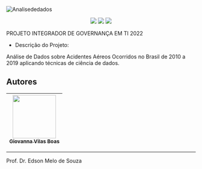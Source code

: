 ![Analisededados](https://user-images.githubusercontent.com/59975340/161482038-7b7f1fdc-eb93-4b60-a1ca-fea4966ce4c0.jpg)

<div align="center">
<img src="https://img.shields.io/badge/status-em%20desenvolvimento-brightgreen"/>

<img src="https://img.shields.io/github/forks/GiovannaVilasBoas/ANALISE_DE_DADOS_CENIPA"/>

<img src="https://img.shields.io/github/stars/GiovannaVilasBoas/ANALISE_DE_DADOS_CENIPA"/>
</div>
	
PROJETO INTEGRADOR DE GOVERNANÇA EM TI 2022 


* Descrição do Projeto: 

Análise de Dados sobre Acidentes Aéreos Ocorridos no Brasil de 2010 a 2019 aplicando técnicas de ciência de dados.

## Autores

| [<img src="https://avatars.githubusercontent.com/u/59975340?s=96&v=4" width=115><br><sub>Giovanna Vilas Boas</sub>](https://github.com/GiovannaVilasBoas) |
| :---:

_______________

Prof. Dr. Edson Melo de Souza




